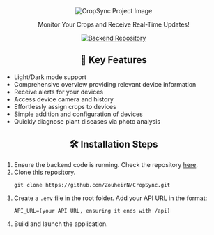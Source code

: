 <div align="center">
  <img src="https://socialify.git.ci/ZouheirN/CropSync/image?description=1&amp;font=Inter&amp;language=1&amp;logo=https%3A%2F%2Fi.ibb.co%2FpXH7Jw0%2Fwejak.png&amp;name=1&amp;pattern=Solid&amp;stargazers=1&amp;theme=Auto" alt="CropSync Project Image">
  <p id="description">Monitor Your Crops and Receive Real-Time Updates!</p>
</div>

<div align="center">
  <a href="https://github.com/Ibrahim-Mneimneh/CropSync">
    <img src="https://img.shields.io/badge/Backend%20Repository-Click%20Here-blue?style=for-the-badge&logo=node.js" alt="Backend Repository">
  </a>
</div>

<h2 align="center">🧐 Key Features</h2>

<ul>
  <li>Light/Dark mode support</li>
  <li>Comprehensive overview providing relevant device information</li>
  <li>Receive alerts for your devices</li>
  <li>Access device camera and history</li>
  <li>Effortlessly assign crops to devices</li>
  <li>Simple addition and configuration of devices</li>
  <li>Quickly diagnose plant diseases via photo analysis</li>
</ul>

<h2 align="center">🛠️ Installation Steps</h2>

<ol>
  <li>Ensure the backend code is running. Check the repository <a href="https://github.com/Ibrahim-Mneimneh/CropSync">here</a>.</li>
  <li>Clone this repository.
    <pre><code>git clone https://github.com/ZouheirN/CropSync.git</code></pre>
  <li>Create a <code>.env</code> file in the root folder. Add your API URL in the format:
    <pre><code>API_URL=(your API URL, ensuring it ends with /api)</code></pre>
  </li>
  <li>Build and launch the application.</li>
</ol>
